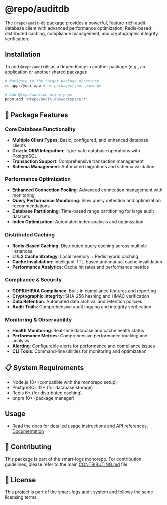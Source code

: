 # @repo/auditdb

The `@repo/audit-db` package provides a powerful, feature-rich audit database client with advanced performance optimization, Redis-based distributed caching, compliance management, and cryptographic integrity verification.

## Installation

To add `@repo/auditdb` as a dependency in another package (e.g., an application or another shared package):

```sh
# Navigate to the target package directory
cd apps/your-app # or packages/your-package

# Add @repo/auditdb using pnpm
pnpm add '@repo/audit-db@workspace:*'
```

## 🔧 Package Features

### Core Database Functionality

- **Multiple Client Types**: Basic, configured, and enhanced database clients
- **Drizzle ORM Integration**: Type-safe database operations with PostgreSQL
- **Transaction Support**: Comprehensive transaction management
- **Schema Management**: Automated migrations and schema validation

### Performance Optimization

- **Enhanced Connection Pooling**: Advanced connection management with monitoring
- **Query Performance Monitoring**: Slow query detection and optimization recommendations
- **Database Partitioning**: Time-based range partitioning for large audit datasets
- **Index Optimization**: Automated index analysis and optimization

### Distributed Caching

- **Redis-Based Caching**: Distributed query caching across multiple instances
- **L1/L2 Cache Strategy**: Local memory + Redis hybrid caching
- **Cache Invalidation**: Intelligent TTL-based and manual cache invalidation
- **Performance Analytics**: Cache hit rates and performance metrics

### Compliance & Security

- **GDPR/HIPAA Compliance**: Built-in compliance features and reporting
- **Cryptographic Integrity**: SHA-256 hashing and HMAC verification
- **Data Retention**: Automated data archival and retention policies
- **Audit Trails**: Comprehensive audit logging and integrity verification

### Monitoring & Observability

- **Health Monitoring**: Real-time database and cache health status
- **Performance Metrics**: Comprehensive performance tracking and analysis
- **Alerting**: Configurable alerts for performance and compliance issues
- **CLI Tools**: Command-line utilities for monitoring and optimization

## 📋 System Requirements

- Node.js 18+ (compatible with the monorepo setup)
- PostgreSQL 12+ (for database storage)
- Redis 6+ (for distributed caching)
- pnpm 10+ (package manager)

## Usage

- Read the docs for detailed usage instructions and API references. [Documentation](./docs/README.md)

## 🤝 Contributing

This package is part of the smart-logs monorepo. For contribution guidelines, please refer to the main [CONTRIBUTING.md](../../../CONTRIBUTING.md) file.

## 📄 License

This project is part of the smart-logs audit system and follows the same licensing terms.
